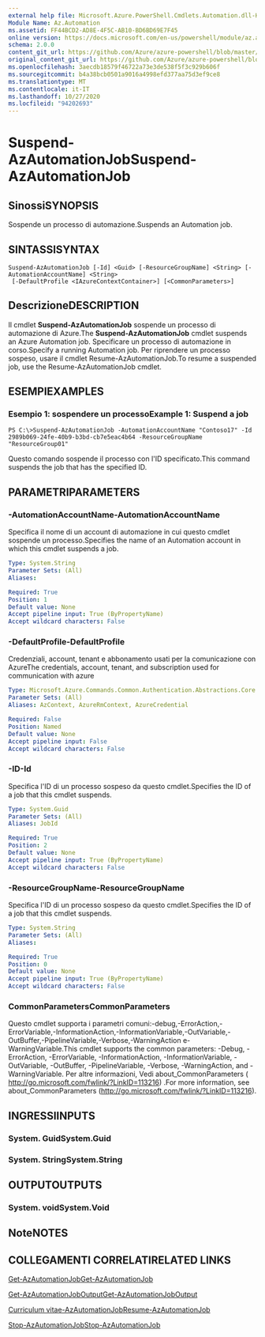 ```yaml
---
external help file: Microsoft.Azure.PowerShell.Cmdlets.Automation.dll-Help.xml
Module Name: Az.Automation
ms.assetid: FF44BCD2-AD8E-4F5C-AB10-BD6BD69E7F45
online version: https://docs.microsoft.com/en-us/powershell/module/az.automation/suspend-azautomationjob
schema: 2.0.0
content_git_url: https://github.com/Azure/azure-powershell/blob/master/src/Automation/Automation/help/Suspend-AzAutomationJob.md
original_content_git_url: https://github.com/Azure/azure-powershell/blob/master/src/Automation/Automation/help/Suspend-AzAutomationJob.md
ms.openlocfilehash: 3aecdb18579f46722a73e3de538f5f3c929b606f
ms.sourcegitcommit: b4a38bcb0501a9016a4998efd377aa75d3ef9ce8
ms.translationtype: MT
ms.contentlocale: it-IT
ms.lasthandoff: 10/27/2020
ms.locfileid: "94202693"
---
```

# <span data-ttu-id="c894a-101">Suspend-AzAutomationJob</span><span class="sxs-lookup"><span data-stu-id="c894a-101">Suspend-AzAutomationJob</span></span>

## <span data-ttu-id="c894a-102">Sinossi</span><span class="sxs-lookup"><span data-stu-id="c894a-102">SYNOPSIS</span></span>
<span data-ttu-id="c894a-103">Sospende un processo di automazione.</span><span class="sxs-lookup"><span data-stu-id="c894a-103">Suspends an Automation job.</span></span>

## <span data-ttu-id="c894a-104">SINTASSI</span><span class="sxs-lookup"><span data-stu-id="c894a-104">SYNTAX</span></span>

```
Suspend-AzAutomationJob [-Id] <Guid> [-ResourceGroupName] <String> [-AutomationAccountName] <String>
 [-DefaultProfile <IAzureContextContainer>] [<CommonParameters>]
```

## <span data-ttu-id="c894a-105">Descrizione</span><span class="sxs-lookup"><span data-stu-id="c894a-105">DESCRIPTION</span></span>
<span data-ttu-id="c894a-106">Il cmdlet **Suspend-AzAutomationJob** sospende un processo di automazione di Azure.</span><span class="sxs-lookup"><span data-stu-id="c894a-106">The **Suspend-AzAutomationJob** cmdlet suspends an Azure Automation job.</span></span>
<span data-ttu-id="c894a-107">Specificare un processo di automazione in corso.</span><span class="sxs-lookup"><span data-stu-id="c894a-107">Specify a running Automation job.</span></span>
<span data-ttu-id="c894a-108">Per riprendere un processo sospeso, usare il cmdlet Resume-AzAutomationJob.</span><span class="sxs-lookup"><span data-stu-id="c894a-108">To resume a suspended job, use the Resume-AzAutomationJob cmdlet.</span></span>

## <span data-ttu-id="c894a-109">ESEMPI</span><span class="sxs-lookup"><span data-stu-id="c894a-109">EXAMPLES</span></span>

### <span data-ttu-id="c894a-110">Esempio 1: sospendere un processo</span><span class="sxs-lookup"><span data-stu-id="c894a-110">Example 1: Suspend a job</span></span>
```
PS C:\>Suspend-AzAutomationJob -AutomationAccountName "Contoso17" -Id 2989b069-24fe-40b9-b3bd-cb7e5eac4b64 -ResourceGroupName "ResourceGroup01"
```

<span data-ttu-id="c894a-111">Questo comando sospende il processo con l'ID specificato.</span><span class="sxs-lookup"><span data-stu-id="c894a-111">This command suspends the job that has the specified ID.</span></span>

## <span data-ttu-id="c894a-112">PARAMETRI</span><span class="sxs-lookup"><span data-stu-id="c894a-112">PARAMETERS</span></span>

### <span data-ttu-id="c894a-113">-AutomationAccountName</span><span class="sxs-lookup"><span data-stu-id="c894a-113">-AutomationAccountName</span></span>
<span data-ttu-id="c894a-114">Specifica il nome di un account di automazione in cui questo cmdlet sospende un processo.</span><span class="sxs-lookup"><span data-stu-id="c894a-114">Specifies the name of an Automation account in which this cmdlet suspends a job.</span></span>

```yaml
Type: System.String
Parameter Sets: (All)
Aliases:

Required: True
Position: 1
Default value: None
Accept pipeline input: True (ByPropertyName)
Accept wildcard characters: False
```

### <span data-ttu-id="c894a-115">-DefaultProfile</span><span class="sxs-lookup"><span data-stu-id="c894a-115">-DefaultProfile</span></span>
<span data-ttu-id="c894a-116">Credenziali, account, tenant e abbonamento usati per la comunicazione con Azure</span><span class="sxs-lookup"><span data-stu-id="c894a-116">The credentials, account, tenant, and subscription used for communication with azure</span></span>

```yaml
Type: Microsoft.Azure.Commands.Common.Authentication.Abstractions.Core.IAzureContextContainer
Parameter Sets: (All)
Aliases: AzContext, AzureRmContext, AzureCredential

Required: False
Position: Named
Default value: None
Accept pipeline input: False
Accept wildcard characters: False
```

### <span data-ttu-id="c894a-117">-ID</span><span class="sxs-lookup"><span data-stu-id="c894a-117">-Id</span></span>
<span data-ttu-id="c894a-118">Specifica l'ID di un processo sospeso da questo cmdlet.</span><span class="sxs-lookup"><span data-stu-id="c894a-118">Specifies the ID of a job that this cmdlet suspends.</span></span>

```yaml
Type: System.Guid
Parameter Sets: (All)
Aliases: JobId

Required: True
Position: 2
Default value: None
Accept pipeline input: True (ByPropertyName)
Accept wildcard characters: False
```

### <span data-ttu-id="c894a-119">-ResourceGroupName</span><span class="sxs-lookup"><span data-stu-id="c894a-119">-ResourceGroupName</span></span>
<span data-ttu-id="c894a-120">Specifica l'ID di un processo sospeso da questo cmdlet.</span><span class="sxs-lookup"><span data-stu-id="c894a-120">Specifies the ID of a job that this cmdlet suspends.</span></span>

```yaml
Type: System.String
Parameter Sets: (All)
Aliases:

Required: True
Position: 0
Default value: None
Accept pipeline input: True (ByPropertyName)
Accept wildcard characters: False
```

### <span data-ttu-id="c894a-121">CommonParameters</span><span class="sxs-lookup"><span data-stu-id="c894a-121">CommonParameters</span></span>
<span data-ttu-id="c894a-122">Questo cmdlet supporta i parametri comuni:-debug,-ErrorAction,-ErrorVariable,-InformationAction,-InformationVariable,-OutVariable,-OutBuffer,-PipelineVariable,-Verbose,-WarningAction e-WarningVariable.</span><span class="sxs-lookup"><span data-stu-id="c894a-122">This cmdlet supports the common parameters: -Debug, -ErrorAction, -ErrorVariable, -InformationAction, -InformationVariable, -OutVariable, -OutBuffer, -PipelineVariable, -Verbose, -WarningAction, and -WarningVariable.</span></span> <span data-ttu-id="c894a-123">Per altre informazioni, Vedi about_CommonParameters ( http://go.microsoft.com/fwlink/?LinkID=113216) .</span><span class="sxs-lookup"><span data-stu-id="c894a-123">For more information, see about_CommonParameters (http://go.microsoft.com/fwlink/?LinkID=113216).</span></span>

## <span data-ttu-id="c894a-124">INGRESSI</span><span class="sxs-lookup"><span data-stu-id="c894a-124">INPUTS</span></span>

### <span data-ttu-id="c894a-125">System. Guid</span><span class="sxs-lookup"><span data-stu-id="c894a-125">System.Guid</span></span>

### <span data-ttu-id="c894a-126">System. String</span><span class="sxs-lookup"><span data-stu-id="c894a-126">System.String</span></span>

## <span data-ttu-id="c894a-127">OUTPUT</span><span class="sxs-lookup"><span data-stu-id="c894a-127">OUTPUTS</span></span>

### <span data-ttu-id="c894a-128">System. void</span><span class="sxs-lookup"><span data-stu-id="c894a-128">System.Void</span></span>

## <span data-ttu-id="c894a-129">Note</span><span class="sxs-lookup"><span data-stu-id="c894a-129">NOTES</span></span>

## <span data-ttu-id="c894a-130">COLLEGAMENTI CORRELATI</span><span class="sxs-lookup"><span data-stu-id="c894a-130">RELATED LINKS</span></span>

[<span data-ttu-id="c894a-131">Get-AzAutomationJob</span><span class="sxs-lookup"><span data-stu-id="c894a-131">Get-AzAutomationJob</span></span>](./Get-AzAutomationJob.md)

[<span data-ttu-id="c894a-132">Get-AzAutomationJobOutput</span><span class="sxs-lookup"><span data-stu-id="c894a-132">Get-AzAutomationJobOutput</span></span>](./Get-AzAutomationJobOutput.md)

[<span data-ttu-id="c894a-133">Curriculum vitae-AzAutomationJob</span><span class="sxs-lookup"><span data-stu-id="c894a-133">Resume-AzAutomationJob</span></span>](./Resume-AzAutomationJob.md)

[<span data-ttu-id="c894a-134">Stop-AzAutomationJob</span><span class="sxs-lookup"><span data-stu-id="c894a-134">Stop-AzAutomationJob</span></span>](./Stop-AzAutomationJob.md)


